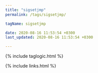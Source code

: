 ```yaml
---
title: "sigsetjmp"
permalink: /tags/sigsetjmp/

tagName: sigsetjmp

date: 2020-08-16 11:53:54 +0300
last_updated: 2020-08-16 11:53:54 +0300

---
```


{% include taglogic.html %}

{% include links.html %}
